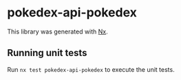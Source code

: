 # pokedex-api-pokedex

This library was generated with [Nx](https://nx.dev).

## Running unit tests

Run `nx test pokedex-api-pokedex` to execute the unit tests.
